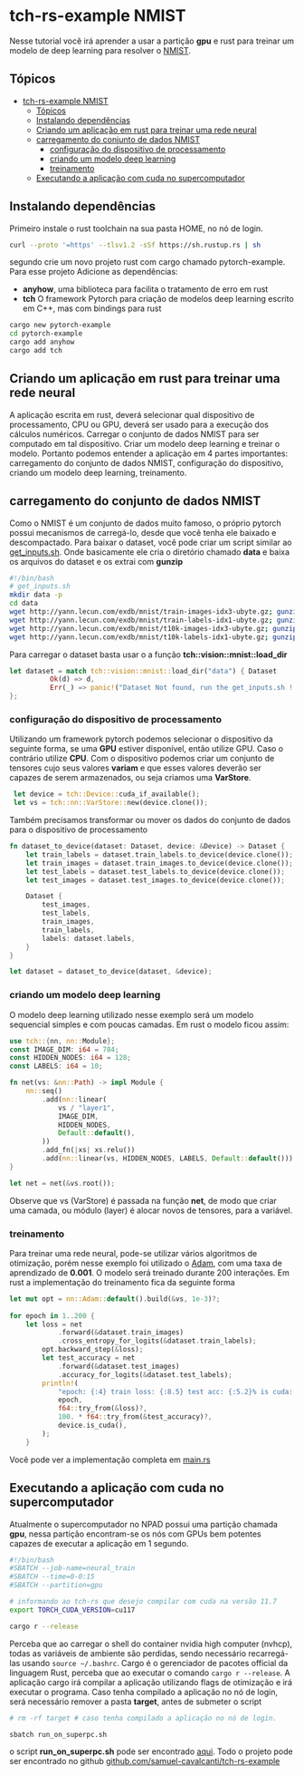 # tch-rs-example NMIST

Nesse tutorial você irá aprender a usar a partição **gpu** e rust  para treinar um modelo de deep learning  para resolver o [NMIST](http://yann.lecun.com/exdb/mnist/).

## Tópicos

- [tch-rs-example NMIST](#tch-rs-example-nmist)
  - [Tópicos](#tópicos)
  - [Instalando dependências](#instalando-dependências)
  - [Criando um aplicação em rust para treinar uma rede neural](#criando-um-aplicação-em-rust-para-treinar-uma-rede-neural)
  - [carregamento do conjunto de dados NMIST](#carregamento-do-conjunto-de-dados-nmist)
    - [configuração do dispositivo de processamento](#configuração-do-dispositivo-de-processamento)
    - [criando um modelo deep learning](#criando-um-modelo-deep-learning)
    - [treinamento](#treinamento)
  - [Executando a aplicação com cuda no supercomputador](#executando-a-aplicação-com-cuda-no-supercomputador)

## Instalando dependências

Primeiro instale o rust toolchain na sua pasta HOME, no nó de login.

```bash
curl --proto '=https' --tlsv1.2 -sSf https://sh.rustup.rs | sh
```

segundo crie um novo projeto rust com cargo chamado pytorch-example. Para esse projeto Adicione as dependências:

- **anyhow**, uma biblioteca para facilita o tratamento de erro em rust
- **tch** O framework Pytorch para criação de modelos deep learning escrito em C++, mas com bindings para rust

```bash
cargo new pytorch-example
cd pytorch-example
cargo add anyhow
cargo add tch
```

## Criando um aplicação em rust para treinar uma rede neural

A aplicação escrita  em rust, deverá selecionar qual dispositivo de processamento, CPU ou GPU, deverá ser usado para a execução dos cálculos numéricos.
Carregar o conjunto de dados NMIST para ser computado em tal dispositivo. Criar um modelo deep learning e treinar o modelo. Portanto podemos entender
a aplicação em  4 partes importantes:  carregamento do conjunto de dados NMIST, configuração do dispositivo, criando um modelo deep learning, treinamento.

## carregamento do conjunto de dados NMIST

Como o NMIST é um conjunto de dados muito famoso, o próprio pytorch possui mecanismos de carregá-lo, desde que você tenha ele baixado e descompactado.
Para baixar o dataset, você pode criar um script similar ao [get_inputs.sh](https://github.com/samuel-cavalcanti/tch-rs-example/blob/main/get_inputs.sh). Onde basicamente ele cria o diretório chamado **data**
e baixa os arquivos do dataset e os extrai com **gunzip**

```bash
#!/bin/bash 
# get_inputs.sh
mkdir data -p
cd data
wget http://yann.lecun.com/exdb/mnist/train-images-idx3-ubyte.gz; gunzip train-images-idx3-ubyte.gz
wget http://yann.lecun.com/exdb/mnist/train-labels-idx1-ubyte.gz; gunzip train-labels-idx1-ubyte.gz
wget http://yann.lecun.com/exdb/mnist/t10k-images-idx3-ubyte.gz; gunzip t10k-images-idx3-ubyte.gz
wget http://yann.lecun.com/exdb/mnist/t10k-labels-idx1-ubyte.gz; gunzip t10k-labels-idx1-ubyte.gz
```

Para carregar o dataset basta usar o a função **tch::vision::mnist::load_dir**

```rust
let dataset = match tch::vision::mnist::load_dir("data") { Dataset
          Ok(d) => d, 
          Err(_) => panic!("Dataset Not found, run the get_inputs.sh !!"),
};
```

### configuração do dispositivo de processamento

Utilizando um framework pytorch podemos selecionar o dispositivo da seguinte forma, se uma **GPU** estiver disponível, então utilize GPU. Caso o contrário utilize
**CPU**. Com o dispositivo podemos criar um conjunto de tensores cujo seus valores **variam** e que esses valores deverão ser capazes de serem armazenados, ou seja
criamos uma **VarStore**.

```rust
 let device = tch::Device::cuda_if_available();
 let vs = tch::nn::VarStore::new(device.clone());
```

Também precisamos transformar ou mover os dados do conjunto de dados para o dispositivo de processamento

```rust
fn dataset_to_device(dataset: Dataset, device: &Device) -> Dataset {
    let train_labels = dataset.train_labels.to_device(device.clone());
    let train_images = dataset.train_images.to_device(device.clone());
    let test_labels = dataset.test_labels.to_device(device.clone());
    let test_images = dataset.test_images.to_device(device.clone());

    Dataset {
        test_images,
        test_labels,
        train_images,
        train_labels,
        labels: dataset.labels,
    }
}

let dataset = dataset_to_device(dataset, &device);
```

### criando um modelo deep learning

O modelo deep learning utilizado nesse exemplo será um modelo sequencial simples e com poucas camadas. Em rust o modelo
ficou assim:

```rust
use tch::{nn, nn::Module};
const IMAGE_DIM: i64 = 784;
const HIDDEN_NODES: i64 = 128;
const LABELS: i64 = 10;

fn net(vs: &nn::Path) -> impl Module {
    nn::seq()
        .add(nn::linear(
            vs / "layer1",
            IMAGE_DIM,
            HIDDEN_NODES,
            Default::default(),
        ))
        .add_fn(|xs| xs.relu())
        .add(nn::linear(vs, HIDDEN_NODES, LABELS, Default::default()))
}

let net = net(&vs.root());
```

Observe que vs (VarStore) é passada na função **net**, de modo que criar uma camada, ou módulo (layer) é alocar novos de tensores, para a variável.

### treinamento

Para treinar uma rede neural, pode-se utilizar vários algoritmos de otimização, porém nesse exemplo foi utilizado o [Adam](https://pytorch.org/docs/stable/generated/torch.optim.Adam.html),
com uma taxa de aprendizado de **0.001**. O modelo será treinado durante 200 interações. Em rust a implementação do treinamento fica da seguinte forma

```rust
let mut opt = nn::Adam::default().build(&vs, 1e-3)?;
   
for epoch in 1..200 {
    let loss = net
            .forward(&dataset.train_images)
            .cross_entropy_for_logits(&dataset.train_labels);
        opt.backward_step(&loss);
        let test_accuracy = net
            .forward(&dataset.test_images)
            .accuracy_for_logits(&dataset.test_labels);
        println!(
            "epoch: {:4} train loss: {:8.5} test acc: {:5.2}% is cuda: {}",
            epoch,
            f64::try_from(&loss)?,
            100. * f64::try_from(&test_accuracy)?,
            device.is_cuda(),
        );
    }
```

Você pode ver a implementação completa em [main.rs](https://github.com/samuel-cavalcanti/tch-rs-example/blob/main/src/main.rs)

## Executando a aplicação com cuda no supercomputador

Atualmente o supercomputador no NPAD possui uma partição chamada **gpu**, nessa partição encontram-se os nós com GPUs bem potentes capazes de executar a aplicação em 1 segundo.

```bash
#!/bin/bash 
#SBATCH --job-name=neural_train
#SBATCH --time=0-0:15
#SBATCH --partition=gpu

# informando ao tch-rs que desejo compilar com cuda na versão 11.7
export TORCH_CUDA_VERSION=cu117

cargo r --release

```

Perceba que ao carregar o shell do container nvidia high computer (nvhcp), todas as variáveis de ambiente são perdidas, sendo necessário
recarregá-las usando `source ~/.bashrc`. Cargo é o gerenciador de pacotes official da linguagem Rust, perceba que ao executar o comando `cargo r --release`. A aplicação cargo irá compilar a aplicação utilizando flags de otimização e irá executar o programa. Caso tenha compilado a aplicação no nó de login, será necessário remover a pasta **target**, antes de submeter o script

```bash
# rm -rf target # caso tenha compilado a aplicação no nó de login.

sbatch run_on_superpc.sh
```

o script **run_on_superpc.sh** pode ser encontrado [aqui](https://github.com/samuel-cavalcanti/tch-rs-example/blob/main/run_on_superpc.sh). Todo o projeto pode ser encontrado no github [github.com/samuel-cavalcanti/tch-rs-example](https://github.com/samuel-cavalcanti/tch-rs-example)
